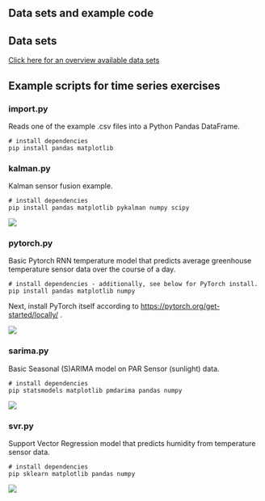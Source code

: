 ## Data sets and example code


## Data sets 

[Click here for an overview available data sets](data) 

## Example scripts for time series exercises

### import.py

Reads one of the example .csv files
into a Python Pandas DataFrame.

```
# install dependencies
pip install pandas matplotlib
```

### kalman.py

Kalman sensor fusion example.

```
# install dependencies
pip install pandas matplotlib pykalman numpy scipy
```

![](../images/models/kalman.png)

### pytorch.py

Basic Pytorch RNN temperature model
that predicts average greenhouse temperature sensor data
over the course of a day.

```
# install dependencies - additionally, see below for PyTorch install.
pip install pandas matplotlib numpy
```
Next, install PyTorch itself according to https://pytorch.org/get-started/locally/ .

![](../images/models/rnn.png)

### sarima.py

Basic Seasonal (S)ARIMA model on PAR Sensor (sunlight) data.

```
# install dependencies
pip statsmodels matplotlib pmdarima pandas numpy
```

![](../images/models/sarima.png)

### svr.py

Support Vector Regression model
that predicts humidity from temperature sensor data.

```
# install dependencies
pip sklearn matplotlib pandas numpy
```

![](../images/models/svr.png)
